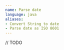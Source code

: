 ```yaml
---
name: Parse date
language: java
aliases:
- Convert String to date
- Parse date as ISO 8601
---
```

// TODO
